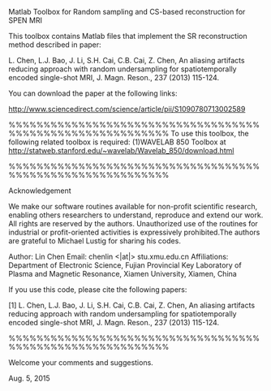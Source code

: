 Matlab Toolbox for Random sampling and CS-based reconstruction for SPEN MRI

This toolbox contains Matlab files that implement the SR reconstruction method described in paper:

L. Chen, L.J. Bao, J. Li, S.H. Cai, C.B. Cai, Z. Chen, An aliasing artifacts reducing approach with random undersampling for spatiotemporally encoded single-shot MRI, J. Magn. Reson., 237 (2013) 115-124.

You can download the paper at the following links:

http://www.sciencedirect.com/science/article/pii/S1090780713002589


%%%%%%%%%%%%%%%%%%%%%%%%%%%%%%%%%%%%%%%%%%%%%%%%%%%%%%%%%%%
To use this toolbox, the following related toolbox is required:
(1)WAVELAB 850 Toolbox at http://statweb.stanford.edu/~wavelab/Wavelab_850/download.html

%%%%%%%%%%%%%%%%%%%%%%%%%%%%%%%%%%%%%%%%%%%%%%%%%%%%%%%%%%%

Acknowledgement

We make our software routines available for non-profit scientific research, enabling others researchers to understand, reproduce and extend our work. All rights are reserved by the authors. Unauthorized use of the routines for industrial or profit-oriented activities is expressively prohibited.The authors are grateful to Michael Lustig for sharing his codes.

Author: Lin Chen
Email: chenlin <|at|> stu.xmu.edu.cn
Affiliations:
Department of Electronic Science, Fujian Provincial Key Laboratory of Plasma and Magnetic Resonance, Xiamen University, Xiamen, China

If you use this code, please cite the following papers:

[1] L. Chen, L.J. Bao, J. Li, S.H. Cai, C.B. Cai, Z. Chen, An aliasing artifacts reducing approach with random undersampling for spatiotemporally encoded single-shot MRI, J. Magn. Reson., 237 (2013) 115-124.

%%%%%%%%%%%%%%%%%%%%%%%%%%%%%%%%%%%%%%%%%%%%%%%%%%%%%%%%%%%

Welcome your comments and suggestions.

Aug. 5, 2015
